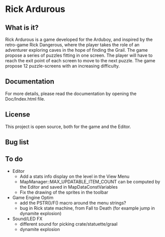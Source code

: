 # Rick Ardurous

## What is it?

Rick Ardurous is a game developed for the Arduboy, and inspired by the retro-game Rick Dangerous, where the player takes the role of an adventurer exploring caves in the hope of finding the Grail. The game propose a series of puzzles fitting in one screen. The player will have to reach the exit point of each screen to move to the next puzzle. The game propose 12 puzzle-screens with an increasing difficulty.

## Documentation

For more details, please read the documentation by opening the Doc/Index.html file.

## License

This project is open source, both for the game and the Editor.

## Bug list

## To do
- Editor
	- Add a stats info display on the level in the View Menu
	- MapManager::MAX_UPDATABLE_ITEM_COUNT can be computed by the Editor and saved in MapDataConstVariables
	- Fix the drawing of the sprites in the toolbar
- Game Engine Optim
	- add the PSTR()/F() macro around the menu strings?
	- bug in Rick state machine, from Fall to Death (for example jump in dynamite explosion)
- Sound/LED FX
	- different sound for picking crate/statuette/graal
	- dynamite explosion

